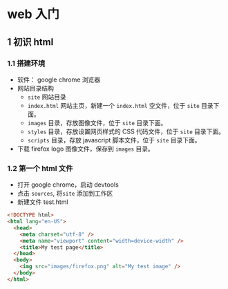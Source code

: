 # web 入门

## 1 初识 html

### 1.1 搭建环境

- 软件： google chrome 浏览器
- 网站目录结构
  - `site` 网站目录
  - `index.html` 网站主页，新建一个 `index.html` 空文件，位于 `site` 目录下面。
  - `images` 目录，存放图像文件，位于 `site` 目录下面。
  - `styles` 目录，存放设置网页样式的 CSS 代码文件，位于 `site` 目录下面。
  - `scripts` 目录，存放 javascript 脚本文件，位于 `site` 目录下面。
- 下载 firefox logo 图像文件，保存到 `images` 目录。

### 1.2 第一个 html 文件

- 打开 google chrome，启动 devtools
- 点击 `sources`, 将`site` 添加到工作区
- 新建文件 test.html

```html
<!DOCTYPE html>
<html lang="en-US">
  <head>
    <meta charset="utf-8" />
    <meta name="viewport" content="width=device-width" />
    <title>My test page</title>
  </head>
  <body>
    <img src="images/firefox.png" alt="My test image" />
  </body>
</html>
```

